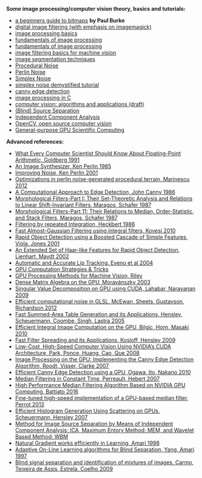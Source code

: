 **Some image processing/computer vision theory, basics and tutorials:**


* [a beginners guide to bitmaps](http://paulbourke.net/dataformats/bitmaps/) **by Paul Burke**
* [digital image filtering (with emphasis on imagemagick)](http://www.fmwconcepts.com/imagemagick/digital_image_filtering.pdf)
* [image processing basics](http://www.csd.uwo.ca/courses/CS4487a/Lectures/lec03_image_proc.pdf)
* [fundamentals of image processing]( http://www.tnw.tudelft.nl/fileadmin/Faculteit/TNW/Over_de_faculteit/Afdelingen/Imaging_Science_and_Technology/Research/Research_Groups/Quantitative_Imaging/Education/doc/FIP2_3.pdf)
* [fundamentals of image processing](http://www.cs.dartmouth.edu/farid/downloads/tutorials/fip.pdf)
* [image filtering basics for machine vision](http://www.cse.usf.edu/~r1k/MachineVisionBook/MachineVision.files/MachineVision_Chapter4.pdf)
* [image segmentation techniques](http://www.bioss.ac.uk/people/chris/ch4.pdf)
* [Procedural Noise](https://en.wikipedia.org/wiki/Procedural_generation)
* [Perlin Noise](https://en.wikipedia.org/wiki/Perlin_noise)
* [Simplex Noise](https://en.wikipedia.org/wiki/Simplex_noise)
* [simplex noise demystified tutorial](http://staffwww.itn.liu.se/~stegu/simplexnoise/simplexnoise.pdf)
* [canny edge detection](http://www.cse.iitd.ernet.in/~pkalra/csl783/canny.pdf)
* [image processing in C](http://homepages.inf.ed.ac.uk/rbf/BOOKS/PHILLIPS/)
* [computer vision: algorithms and applications (draft)](http://szeliski.org/Book/)
* [(Blind) Source Separation](https://en.wikipedia.org/wiki/Blind_signal_separation)
* [Independent Component Analysis](https://en.wikipedia.org/wiki/Independent_component_analysis)
* [OpenCV, open source computer vision](http://opencv.org/)
* [General-purpose GPU Scientific Computing](https://en.wikipedia.org/wiki/General-purpose_computing_on_graphics_processing_units)


**Advanced references:**

* [What Every Computer Scientist Should Know About Floating-Point Arithmetic, Goldberg 1991](http://perso.ens-lyon.fr/jean-michel.muller/goldberg.pdf)
* [An Image Synthesizer, Ken Perlin 1985](https://design.osu.edu/carlson/history/PDFs/p287-perlin.pdf)
* [Improving Noise, Ken Perlin 2001](http://mrl.nyu.edu/~perlin/paper445.pdf)
* [Optimizations in perlin noise-generated procedural terrain, Marinescu 2012](http://www.cs.ubbcluj.ro/~studia-i/2012-2/05-Marinescu.pdf)
* [A Computational Approach to Edge Detection, John Canny 1986](https://perso.limsi.fr/vezien/PAPIERS_ACS/canny1986.pdf)
* [Morphological Filters-Part I: Their Set-Theoretic Analysis and Relations to Linear Shift-Invariant Filters, Maragos, Schafer 1987](http://cvsp.cs.ntua.gr/publications/jpubl+bchap/1987_MaragosSchafer_MorphologicFilters-part1_ieeetASSP_+corrections1989.pdf)
* [Morphological Filters-Part 11: Their Relations to Median, Order-Statistic, and Stack Filters, Maragos, Schafer 1987](http://cvsp.cs.ntua.gr/publications/jpubl+bchap/1987_MaragosSchafer_MorphologicFilters-part2_ieeetASSP_+corrections1989.pdf)
* [Filtering by repeated Integration, Heckbert 1986](https://www.cs.cmu.edu/~ph/rif.ps.gz)
* [Fast Almost-Gaussian Filtering using integral filters, Kovesi 2010](http://www.peterkovesi.com/papers/FastGaussianSmoothing.pdf)
* [Rapid Object Detection using a Boosted Cascade of Simple Features, Viola, Jones 2001](http://www.cs.cmu.edu/~efros/courses/LBMV07/Papers/viola-cvpr-01.pdf)
* [An Extended Set of Haar-like Features for Rapid Object Detection, Lienhart, Maydt 2002](http://www.lienhart.de/Prof._Dr._Rainer_Lienhart/Source_Code_files/ICIP2002.pdf)
* [Automatic and Accurate Lip Tracking, Eveno et al 2004](http://citeseerx.ist.psu.edu/viewdoc/download?doi=10.1.1.95.6646&rep=rep1&type=pdf)
* [GPU Computation Strategies &amp; Tricks](http://gpgpu.org/static/sc2006/slides/09.owens.tips_and_tricks.pdf)
* [GPU Processing Methods for Machine Vision, Riley](http://www.csee.umbc.edu/~olano/class/635-09-2/d17.pdf)
* [Dense Matrix Algebra on the GPU, Moravánszky 2003](http://www.shaderx2.com/shaderx.PDF)
* [Singular Value Decomposition on GPU using CUDA, Lahabar, Narayanan 2009](http://www.pascal-man.com/navigation/faq-java-browser/GPU/Sheetal09Singular.pdf)
* [Efficient computational noise in GLSL, McEwan, Sheets, Gustavson, Richardson 2012](http://arxiv.org/pdf/1204.1461.pdf)
* [Fast Summed-Area Table Generation and its Applications, Hensley, Scheuermann, Coombe, Singh, Lastra 2005](http://www.dps.uibk.ac.at/~cosenza/teaching/gpu/SAT_EG2005.pdf)
* [Efficient Integral Image Computation on the GPU, Bilgic, Horn, Masaki 2010](http://dspace.mit.edu/openaccess-disseminate/1721.1/71883)
* [Fast Filter Spreading and its Applications, Kosloff, Hensley 2009](http://digitalassets.lib.berkeley.edu/techreports/ucb/text/EECS-2009-54.pdf)
* [Low-Cost, High-Speed Computer Vision Using NVIDIA’s CUDA Architecture, Park, Ponce, Huang, Cao, Que 2008](http://people.cs.vt.edu/~yongcao/publication/pdf/park_aipr08.pdf)
* [Image Processing on the GPU: Implementing the Canny Edge Detection Algorithm, Roodt, Visser, Clarke 2007](http://www.prasa.org/proceedings/2007/prasa07-26.pdf)
* [Efficient Canny Edge Detection using a GPU, Ogawa, Ito, Nakano 2010](http://www.cs.hiroshima-u.ac.jp/cs/_media/en/4277a279.pdf)
* [Median Filtering in Constant Time, Perreault, Hebert 2007](https://nomis80.org/ctmf.pdf)
* [High Performance Median Filtering Algorithm Based on NVIDIA GPU Computing, Battiato 2016](http://ceur-ws.org/Vol-1543/p1.pdf)
* [Fine-tuned high-speed implementation of a GPU-based median filter, Perrot 2013](http://rge.u-strasbg.fr/reunions/belfort140213/pdf/Perrot.pdf)
* [Efficient Histogram Generation Using Scattering on GPUs, Scheuermann, Hensley 2007](https://developer.amd.com/wordpress/media/2012/10/GPUHistogramGeneration_preprint.pdf)
* [Method for Image Source Separation by Means of Independent Component Analysis: ICA, Maximum Entory Method: MEM, and Wavelet Based Method:
WBM](http://citeseerx.ist.psu.edu/viewdoc/download?doi=10.1.1.675.4494&rep=rep1&type=pdf)
* [Natural Gradient works efficiently in Learning, Amari 1998](http://www.maths.tcd.ie/~mnl/store/Amari1998a.pdf)
* [Adaptive On-Line Learning algorithms for Blind Separation, Yang, Amari 1997](http://citeseerx.ist.psu.edu/viewdoc/download?doi=10.1.1.37.7984&rep=rep1&type=pdf)
* [Blind signal separation and identification of mixtures of images, Carmo, Teixeira de Assis, Estrela, Coelho 2009](https://arxiv.org/ftp/arxiv/papers/1603/1603.08095.pdf)

<!-- http://www.csse.uwa.edu.au/~pk/research/pkpapers/FastGaussianSmoothing.pdf -->

